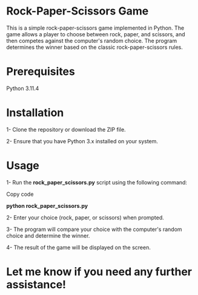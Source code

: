 # Rock-Paper-Scissors Game



This is a simple rock-paper-scissors game implemented in Python. The game allows a player to choose between rock, paper, and scissors, and then competes against the computer's random choice. The program determines the winner based on the classic rock-paper-scissors rules.


# Prerequisites


Python 3.11.4



# Installation

1- Clone the repository or download the ZIP file.




2- Ensure that you have Python 3.x installed on your system.


# Usage


1- Run the **rock_paper_scissors.py** script using the following command:



Copy code


**python rock_paper_scissors.py**


2- Enter your choice (rock, paper, or scissors) when prompted.



3- The program will compare your choice with the computer's random choice and determine the winner.



4- The result of the game will be displayed on the screen.




# Let me know if you need any further assistance!
